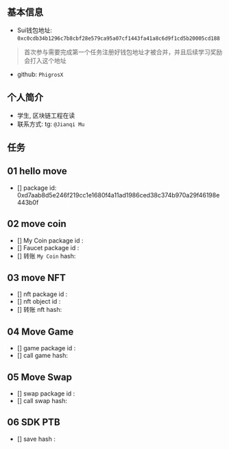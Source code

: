 ## 基本信息
- Sui钱包地址: `0xc0cdb34b1296c7b8cbf28e579ca95a07cf1443fa41a8c6d9f1cd5b20005cd188`
> 首次参与需要完成第一个任务注册好钱包地址才被合并，并且后续学习奖励会打入这个地址
- github: `PhigrosX`

## 个人简介
- 学生, 区块链工程在读
- 联系方式: tg: `@Jianqi Mu` 

## 任务

##   01 hello move  
- [] package id: 0xd7aab8d5e246f219cc1e1680f4a11ad1986ced38c374b970a29f46198e443b0f

##   02 move coin
- [] My Coin package id : 
- [] Faucet package id : 
- [] 转账 `My Coin` hash:

##   03 move NFT
- [] nft package id :
- [] nft object id : 
- [] 转账 nft  hash:

##   04 Move Game
- [] game package id :
- [] call game hash:

##   05 Move Swap
- [] swap package id :
- [] call swap hash:

##   06 SDK PTB
- [] save hash :
